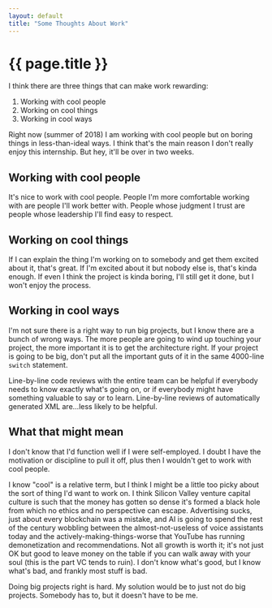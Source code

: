 ```yaml
---
layout: default
title: "Some Thoughts About Work"
---
```


# {{ page.title }}

I think there are three things that can make work rewarding:
1. Working with cool people
2. Working on cool things
3. Working in cool ways

Right now (summer of 2018) I am working with cool people but on boring things in less-than-ideal ways.
I think that's the main reason I don't really enjoy this internship.
But hey, it'll be over in two weeks.

## Working with cool people

It's nice to work with cool people.
People I'm more comfortable working with are people I'll work better with.
People whose judgment I trust are people whose leadership I'll find easy to respect.

## Working on cool things

If I can explain the thing I'm working on to somebody and get them excited about it, that's great.
If I'm excited about it but nobody else is, that's kinda enough.
If even I think the project is kinda boring, I'll still get it done, but I won't enjoy the process.

## Working in cool ways

I'm not sure there is a right way to run big projects, but I know there are a bunch of wrong ways.
The more people are going to wind up touching your project, the more important it is to get the architecture right.
If your project is going to be big, don't put all the important guts of it in the same 4000-line `switch` statement.

Line-by-line code reviews with the entire team can be helpful if everybody needs to know exactly what's going on, or if everybody might have something valuable to say or to learn.
Line-by-line reviews of automatically generated XML are...less likely to be helpful.

## What that might mean

I don't know that I'd function well if I were self-employed.
I doubt I have the motivation or discipline to pull it off, plus then I wouldn't get to work with cool people.

I know "cool" is a relative term, but I think I might be a little too picky about the sort of thing I'd want to work on.
I think Silicon Valley venture capital culture is such that the money has gotten so dense it's formed a black hole from which no ethics and no perspective can escape.
Advertising sucks, just about every blockchain was a mistake, and AI is going to spend the rest of the century wobbling between the almost-not-useless of voice assistants today and the actively-making-things-worse that YouTube has running demonetization and recommendations.
Not all growth is worth it; it's not just OK but good to leave money on the table if you can walk away with your soul (this is the part VC tends to ruin).
I don't know what's good, but I know what's bad, and frankly most stuff is bad.

Doing big projects right is hard.
My solution would be to just not do big projects.
Somebody has to, but it doesn't have to be me.
